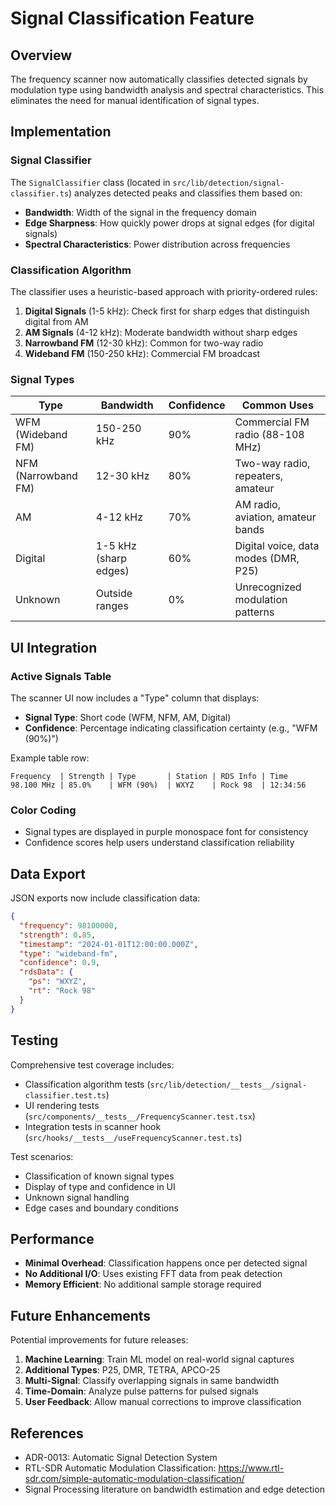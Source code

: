 # Signal Classification Feature

## Overview

The frequency scanner now automatically classifies detected signals by modulation type using bandwidth analysis and spectral characteristics. This eliminates the need for manual identification of signal types.

## Implementation

### Signal Classifier

The `SignalClassifier` class (located in `src/lib/detection/signal-classifier.ts`) analyzes detected peaks and classifies them based on:

- **Bandwidth**: Width of the signal in the frequency domain
- **Edge Sharpness**: How quickly power drops at signal edges (for digital signals)
- **Spectral Characteristics**: Power distribution across frequencies

### Classification Algorithm

The classifier uses a heuristic-based approach with priority-ordered rules:

1. **Digital Signals** (1-5 kHz): Check first for sharp edges that distinguish digital from AM
2. **AM Signals** (4-12 kHz): Moderate bandwidth without sharp edges
3. **Narrowband FM** (12-30 kHz): Common for two-way radio
4. **Wideband FM** (150-250 kHz): Commercial FM broadcast

### Signal Types

| Type                | Bandwidth             | Confidence | Common Uses                          |
| ------------------- | --------------------- | ---------- | ------------------------------------ |
| WFM (Wideband FM)   | 150-250 kHz           | 90%        | Commercial FM radio (88-108 MHz)     |
| NFM (Narrowband FM) | 12-30 kHz             | 80%        | Two-way radio, repeaters, amateur    |
| AM                  | 4-12 kHz              | 70%        | AM radio, aviation, amateur bands    |
| Digital             | 1-5 kHz (sharp edges) | 60%        | Digital voice, data modes (DMR, P25) |
| Unknown             | Outside ranges        | 0%         | Unrecognized modulation patterns     |

## UI Integration

### Active Signals Table

The scanner UI now includes a "Type" column that displays:

- **Signal Type**: Short code (WFM, NFM, AM, Digital)
- **Confidence**: Percentage indicating classification certainty (e.g., "WFM (90%)")

Example table row:

```
Frequency  | Strength | Type       | Station | RDS Info | Time
98.100 MHz | 85.0%    | WFM (90%)  | WXYZ    | Rock 98  | 12:34:56
```

### Color Coding

- Signal types are displayed in purple monospace font for consistency
- Confidence scores help users understand classification reliability

## Data Export

JSON exports now include classification data:

```json
{
  "frequency": 98100000,
  "strength": 0.85,
  "timestamp": "2024-01-01T12:00:00.000Z",
  "type": "wideband-fm",
  "confidence": 0.9,
  "rdsData": {
    "ps": "WXYZ",
    "rt": "Rock 98"
  }
}
```

## Testing

Comprehensive test coverage includes:

- Classification algorithm tests (`src/lib/detection/__tests__/signal-classifier.test.ts`)
- UI rendering tests (`src/components/__tests__/FrequencyScanner.test.tsx`)
- Integration tests in scanner hook (`src/hooks/__tests__/useFrequencyScanner.test.ts`)

Test scenarios:

- Classification of known signal types
- Display of type and confidence in UI
- Unknown signal handling
- Edge cases and boundary conditions

## Performance

- **Minimal Overhead**: Classification happens once per detected signal
- **No Additional I/O**: Uses existing FFT data from peak detection
- **Memory Efficient**: No additional sample storage required

## Future Enhancements

Potential improvements for future releases:

1. **Machine Learning**: Train ML model on real-world signal captures
2. **Additional Types**: P25, DMR, TETRA, APCO-25
3. **Multi-Signal**: Classify overlapping signals in same bandwidth
4. **Time-Domain**: Analyze pulse patterns for pulsed signals
5. **User Feedback**: Allow manual corrections to improve classification

## References

- ADR-0013: Automatic Signal Detection System
- RTL-SDR Automatic Modulation Classification: https://www.rtl-sdr.com/simple-automatic-modulation-classification/
- Signal Processing literature on bandwidth estimation and edge detection
